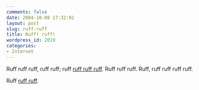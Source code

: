 ```yaml
---
comments: false
date: 2004-10-08 17:32:01
layout: post
slug: ruff-ruff
title: Ruff! ruff!
wordpress_id: 2019
categories:
- Internet
---
```


Ruff ruff ruff, ruff ruff; ruff  [ruff ruff ruff](http://freddiesblog.blogspot.com/). Ruff ruff ruff. Ruff, ruff ruff ruff ruff.





Ruff [ruff ruff](http://www.tomedo.net).




 
